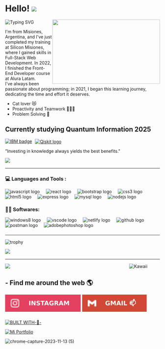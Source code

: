 
# Hello! <img src="https://media.tenor.com/UdMNNyr9BgIAAAAi/discord-discordgifemoji.gif" />&nbsp;   

<img src="https://github.com/Nquenan/Nquenan/assets/112055340/32a6edd8-9667-41d7-a458-f2b75693046a"  width="350px" height="210px" align="right"/> 

 ![Typing SVG](https://readme-typing-svg.demolab.com?font=Fira+Code&pause=1000&color=853DF7&random=false&width=435&lines=My+name+is+Natalia+Quenan;Welcome+to+my+Github)

 I'm from Misiones, Argentina, and I've just completed my training at Silicon Misiones, where I gained skills in Full-Stack Web Development. In 2022, I finished the Front-End Developer course at Alura Latam. <br/>
 I've always been passionate about programming; in 2021, I began this learning journey, dedicating the time and effort it deserves.

- Cat lover 😻
- Proactivity and Teamwork 👨‍👦‍👦
- Problem Solving 🧐


<h2>Currently studying Quantum Information 2025</h2>
<a href="https://www.credly.com/badges/5f77f8a2-e2a9-40f9-8a5a-b280b0fd9dd8/public_url"><img src="https://github.com/user-attachments/assets/26cfb5be-4872-46b3-9a57-94f3b2583c17" height="100" alt="IBM badge" /></a><a href="https://qiskit.org" target="_blank"><img src="https://github.com/user-attachments/assets/6ed47488-e676-42db-9709-a39595524e1a" height="70" alt="Qiskit logo" style="vertical-align: middle; margin-left: 10px;" /></a>







"Investing in knowledge always yields the best benefits."

<div>
  <img src="https://i.pinimg.com/originals/f0/f0/d9/f0f0d932d6e39c7af5aa305cbd8da735.gif"/>
</div>



---

### 💻 Languages and Tools :

<div align="left">
  <img src="https://cdn.jsdelivr.net/gh/devicons/devicon/icons/javascript/javascript-original.svg" height="30" alt="javascript logo"  />
  <img width="12" />
  <img src="https://cdn.jsdelivr.net/gh/devicons/devicon/icons/react/react-original.svg" height="30" alt="react logo"  />
  <img width="12" />
  <img src="https://cdn.jsdelivr.net/gh/devicons/devicon/icons/bootstrap/bootstrap-original.svg" height="30" alt="bootstrap logo"  />
  <img width="12" />
  <img src="https://cdn.jsdelivr.net/gh/devicons/devicon/icons/css3/css3-original.svg" height="30" alt="css3 logo"  />
  <img width="12" />
  <img src="https://cdn.jsdelivr.net/gh/devicons/devicon/icons/html5/html5-original.svg" height="30" alt="html5 logo"  />
  <img width="12" />
  <img src="https://cdn.jsdelivr.net/gh/devicons/devicon/icons/express/express-original.svg" height="30" alt="express logo"  />
  <img width="12" />
  <img src="https://cdn.jsdelivr.net/gh/devicons/devicon/icons/mysql/mysql-original.svg" height="30" alt="mysql logo"  />
  <img width="12" />
  <img src="https://cdn.jsdelivr.net/gh/devicons/devicon/icons/nodejs/nodejs-original.svg" height="30" alt="nodejs logo"  />
</div>

  ### 👩‍💻 Softwares:

<div align="left">
  <img src="https://cdn.jsdelivr.net/gh/devicons/devicon/icons/windows8/windows8-original.svg" height="30" alt="windows8 logo"  />
  <img width="12" />
  <img src="https://cdn.jsdelivr.net/gh/devicons/devicon/icons/vscode/vscode-original.svg" height="30" alt="vscode logo"  />
  <img width="12" />
  <img src="https://skillicons.dev/icons?i=netlify" height="30" alt="netlify logo"  />
  <img width="12" />
  <img src="https://skillicons.dev/icons?i=github" height="30" alt="github logo"  />
  <img width="12" />
  <img src="https://skillicons.dev/icons?i=postman" height="30" alt="postman logo"  />
  <img width="12" />
  <img src="https://skillicons.dev/icons?i=ps" height="30" alt="adobephotoshop logo"  />
</div>

###


---

<div>
 
 ![trophy](https://github-profile-trophy.vercel.app/?username=Nquenan&title=Stars,Followers,Commits&no-bg=true&no-frame=true&theme=discord)
 
 ![](https://komarev.com/ghpvc/?username=Nquenan&color=blueviolet)
 
</div>

---

<img src="https://github-readme-stats.vercel.app/api/top-langs/?username=Nquenan&layout=compact&theme=tokyonight"/>
<img src="https://media.tenor.com/at27bgtYrKsAAAAi/purple-bat.gif" alt="Kawaii" width="100" height="100" align="right"/>

 
 
## - Find me around the web 🌎

<div align="left">
<a href="https://instagram.com/blacky_codes"><img src="https://raw.githubusercontent.com/PROxZIMA/PROxZIMA/master/src/social/instagram.svg" alt="pro_x_zima"/></a>
<a href="mailto:quenan.natalia@gmail.com"><img src="https://raw.githubusercontent.com/PROxZIMA/PROxZIMA/master/src/social/gmail.svg" alt="gmail">
</div>



###

![BUILT WITH-💜-](https://github.com/Nquenan/Nquenan/assets/112055340/3a3f8570-e992-42f3-8022-4c54567a42e4)


[![Mi Portfolio](https://github.com/Nquenan/Nquenan/assets/112055340/815e740a-63ce-47cc-83d3-7a0088c7f634)](https://nquenanportfolio.netlify.app/)



![chrome-capture-2023-11-13 (5)](https://github.com/Nquenan/Nquenan/assets/112055340/51135c22-c45d-4b6d-98ff-3b53a1f0b172) &nbsp;




